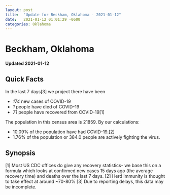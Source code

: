 ```yaml
---
layout: post
title:  "Update for Beckham, Oklahoma - 2021-01-12"
date:   2021-01-12 01:01:29 -0600
categories: Oklahoma
---
```


# Beckham, Oklahoma
#### Updated 2021-01-12

## Quick Facts

In the last 7 days[3] we project there have been
- *174* new cases of COVID-19
- *1* people have died of COVID-19
- *71* people have recovered from COVID-19[1]

The population in this census area is 21859. By our calculations:
- 10.09% of the population have had COVID-19.[2]
- 1.76% of the population or 384.0 people are actively fighting the virus.

## Synopsis




[1] Most US CDC offices do give any recovery statistics- we base this on a formula which looks at confirmed new cases
15 days ago (the average recovery time) and deaths over the last 7 days.
[2] Herd Immunity is thought to take effect at around ~70-80%
[3] Due to reporting delays, this data may be incomplete. 
    